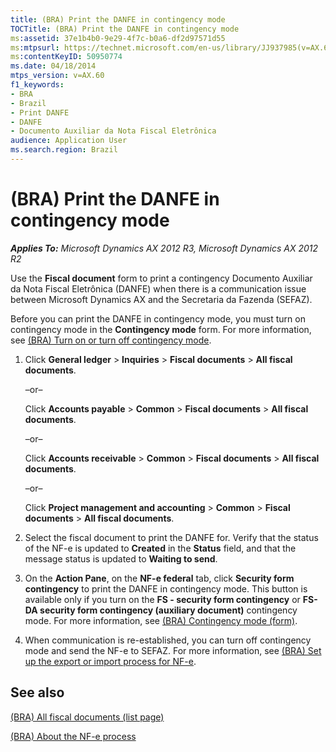 ```yaml
---
title: (BRA) Print the DANFE in contingency mode
TOCTitle: (BRA) Print the DANFE in contingency mode
ms:assetid: 37e1b4b0-9e29-4f7c-b0a6-df2d97571d55
ms:mtpsurl: https://technet.microsoft.com/en-us/library/JJ937985(v=AX.60)
ms:contentKeyID: 50950774
ms.date: 04/18/2014
mtps_version: v=AX.60
f1_keywords:
- BRA
- Brazil
- Print DANFE
- DANFE
- Documento Auxiliar da Nota Fiscal Eletrônica
audience: Application User
ms.search.region: Brazil
---
```


# (BRA) Print the DANFE in contingency mode 


_**Applies To:** Microsoft Dynamics AX 2012 R3, Microsoft Dynamics AX 2012 R2_

Use the **Fiscal document** form to print a contingency Documento Auxiliar da Nota Fiscal Eletrônica (DANFE) when there is a communication issue between Microsoft Dynamics AX and the Secretaria da Fazenda (SEFAZ).

Before you can print the DANFE in contingency mode, you must turn on contingency mode in the **Contingency mode** form. For more information, see [(BRA) Turn on or turn off contingency mode](bra-turn-on-or-turn-off-contingency-mode.md).

1.  Click **General ledger** \> **Inquiries** \> **Fiscal documents** \> **All fiscal documents**.
    
    –or–
    
    Click **Accounts payable** \> **Common** \> **Fiscal documents** \> **All fiscal documents**.
    
    –or–
    
    Click **Accounts receivable** \> **Common** \> **Fiscal documents** \> **All fiscal documents**.
    
    –or–
    
    Click **Project management and accounting** \> **Common** \> **Fiscal documents** \> **All fiscal documents**.

2.  Select the fiscal document to print the DANFE for. Verify that the status of the NF-e is updated to **Created** in the **Status** field, and that the message status is updated to **Waiting to send**.

3.  On the **Action Pane**, on the **NF-e federal** tab, click **Security form contingency** to print the DANFE in contingency mode. This button is available only if you turn on the **FS - security form contingency** or **FS-DA security form contingency (auxiliary document)** contingency mode. For more information, see [(BRA) Contingency mode (form)](https://technet.microsoft.com/en-us/library/jj933511\(v=ax.60\)).

4.  When communication is re-established, you can turn off contingency mode and send the NF-e to SEFAZ. For more information, see [(BRA) Set up the export or import process for NF-e](bra-set-up-the-export-or-import-process-for-nf-e.md).

## See also

[(BRA) All fiscal documents (list page)](https://technet.microsoft.com/en-us/library/jj710567\(v=ax.60\))

[(BRA) About the NF-e process](bra-about-the-nf-e-process.md)

  


